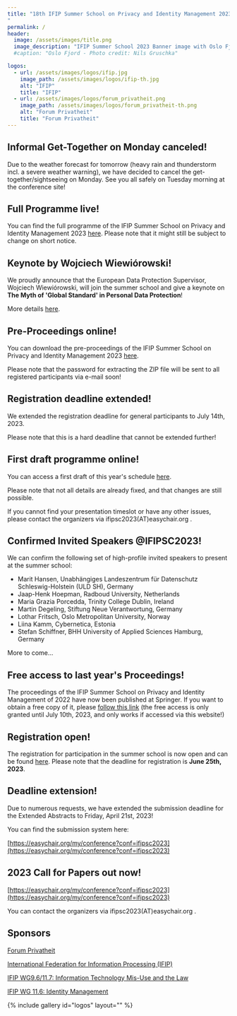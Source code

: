 ```yaml
---
title: "18th IFIP Summer School on Privacy and Identity Management 2023 - Sharing (in) a Digital World
"
permalink: /
header:
  image: /assets/images/title.png
  image_description: "IFIP Summer School 2023 Banner image with Oslo Fjord motive"
  #caption: "Oslo Fjord - Photo credit: Nils Gruschka"

logos:
  - url: /assets/images/logos/ifip.jpg
    image_path: /assets/images/logos/ifip-th.jpg
    alt: "IFIP"
    title: "IFIP"
  - url: /assets/images/logos/forum_privatheit.png
    image_path: /assets/images/logos/forum_privatheit-th.png
    alt: "Forum Privatheit"
    title: "Forum Privatheit"
---
```


## Informal Get-Together on Monday canceled!
Due to the weather forecast for tomorrow (heavy rain and thunderstorm incl. a severe weather warning), we have decided to cancel the get-together/sightseeing on Monday. See you all safely on Tuesday morning at the conference site!

## Full Programme live!

You can find the full programme of the IFIP Summer School on Privacy and Identity Management 2023 [here](/programme). Please note that it might still be subject to change on short notice.

## Keynote by Wojciech Wiewiórowski!

We proudly announce that the European Data Protection Supervisor, Wojciech Wiewiórowski, will join the summer school and give a keynote on **The Myth of 'Global Standard' in Personal Data Protection**!

More details [here](/keynotes/#wojciech-wiewiórowski).

## Pre-Proceedings online!

You can download the pre-proceedings of the IFIP Summer School on Privacy and Identity Management 2023 [here](/preproceedings).

Please note that the password for extracting the ZIP file will be sent to all registered participants via e-mail soon!

## Registration deadline extended!

We extended the registration deadline for general participants to July 14th, 2023.

Please note that this is a hard deadline that cannot be extended further!

## First draft programme online!

You can access a first draft of this year's schedule [here](/programme).

Please note that not all details are already fixed, and that changes are still possible.

If you cannot find your presentation timeslot or have any other issues, please contact the organizers via ifipsc2023(AT)easychair.org .

## Confirmed Invited Speakers @IFIPSC2023!

We can confirm the following set of high-profile invited speakers to present at the summer school:

- Marit Hansen, Unabhängiges Landeszentrum für Datenschutz Schleswig-Holstein (ULD SH), Germany
- Jaap-Henk Hoepman, Radboud University, Netherlands
- Maria Grazia Porcedda, Trinity College Dublin, Ireland
- Martin Degeling, Stiftung Neue Verantwortung, Germany
- Lothar Fritsch, Oslo Metropolitan University, Norway
- Liina Kamm, Cybernetica, Estonia
- Stefan Schiffner, BHH University of Applied Sciences Hamburg, Germany

More to come...

## Free access to last year's Proceedings!

The proceedings of the IFIP Summer School on Privacy and Identity Management of 2022 have now been published at Springer. If you want to obtain a free copy of it, please [follow this link](https://link.springer.com/book/10.1007/978-3-031-31971-6) (the free access is only granted until July 10th, 2023, and only works if accessed via this website!)

## Registration open!

The registration for participation in the summer school is now open and can be found [here](/registration). Please note that the deadline for registration is **June 25th, 2023**.

## Deadline extension!

Due to numerous requests, we have extended the submission deadline for the Extended Abstracts to Friday, April 21st, 2023!

You can find the submission system here:

[https://easychair.org/my/conference?conf=ifipsc2023](https://easychair.org/my/conference?conf=ifipsc2023)

## 2023 Call for Papers out now!
  
[https://easychair.org/my/conference?conf=ifipsc2023](https://easychair.org/my/conference?conf=ifipsc2023)

You can contact the organizers via ifipsc2023(AT)easychair.org .

## Sponsors
[Forum Privatheit](https://www.forum-privatheit.de)

[International Federation for Information Processing (IFIP)](https://www.ifip.org)

[IFIP WG9.6/11.7: Information Technology Mis-Use and the Law](https://www.ifiptc11.org/working-groups)

[IFIP WG 11.6: Identity Management](https://www.ifiptc11.org/working-groups)

{% include gallery id="logos" layout="" %}
